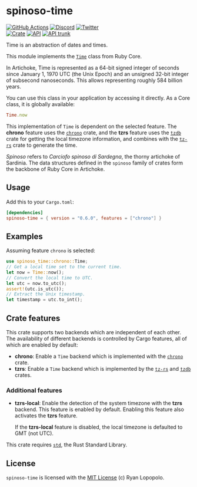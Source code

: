 # spinoso-time

[![GitHub Actions](https://github.com/artichoke/artichoke/workflows/CI/badge.svg)](https://github.com/artichoke/artichoke/actions)
[![Discord](https://img.shields.io/discord/607683947496734760)](https://discord.gg/QCe2tp2)
[![Twitter](https://img.shields.io/twitter/follow/artichokeruby?label=Follow&style=social)](https://twitter.com/artichokeruby)
<br>
[![Crate](https://img.shields.io/crates/v/spinoso-time.svg)](https://crates.io/crates/spinoso-time)
[![API](https://docs.rs/spinoso-time/badge.svg)](https://docs.rs/spinoso-time)
[![API trunk](https://img.shields.io/badge/docs-trunk-blue.svg)](https://artichoke.github.io/artichoke/spinoso_time/)

Time is an abstraction of dates and times.

This module implements the [`Time`] class from Ruby Core.

In Artichoke, Time is represented as a 64-bit signed integer of seconds since
January 1, 1970 UTC (the Unix Epoch) and an unsigned 32-bit integer of subsecond
nanoseconds. This allows representing roughly 584 billion years.

You can use this class in your application by accessing it directly. As a Core
class, it is globally available:

```ruby
Time.now
```

This implementation of `Time` is dependent on the selected feature. The
**chrono** feature uses the [`chrono`] crate, and the **tzrs** feature uses the
[`tzdb`] crate for getting the local timezone information, and combines with the
[`tz-rs`] crate to generate the time.

_Spinoso_ refers to _Carciofo spinoso di Sardegna_, the thorny artichoke of
Sardinia. The data structures defined in the `spinoso` family of crates form the
backbone of Ruby Core in Artichoke.

## Usage

Add this to your `Cargo.toml`:

```toml
[dependencies]
spinoso-time = { version = "0.6.0", features = ["chrono"] }
```

## Examples

Assuming feature `chrono` is selected:

```rust
use spinoso_time::chrono::Time;
// Get a local time set to the current time.
let now = Time::now();
// Convert the local time to UTC.
let utc = now.to_utc();
assert!(utc.is_utc());
// Extract the Unix timestamp.
let timestamp = utc.to_int();
```

## Crate features

This crate supports two backends which are independent of each other. The
availability of different backends is controlled by Cargo features, all of which
are enabled by default:

- **chrono**: Enable a `Time` backend which is implemented with the [`chrono`]
  crate.
- **tzrs**: Enable a `Time` backend which is implemented by the [`tz-rs`] and
  [`tzdb`] crates.

### Additional features

- **tzrs-local**: Enable the detection of the system timezone with the **tzrs**
  backend. This feature is enabled by default. Enabling this feature also
  activates the **tzrs** feature.

  If the **tzrs-local** feature is disabled, the local timezone is defaulted to
  GMT (not UTC).

This crate requires [`std`], the Rust Standard Library.

## License

`spinoso-time` is licensed with the [MIT License](LICENSE) (c) Ryan Lopopolo.

[`time`]: https://ruby-doc.org/core-3.1.2/Time.html
[`chrono`]: https://crates.io/crates/chrono
[`tz-rs`]: https://crates.io/crates/tz-rs
[`tzdb`]: https://crates.io/crates/tzdb
[`std`]: https://doc.rust-lang.org/stable/std/

